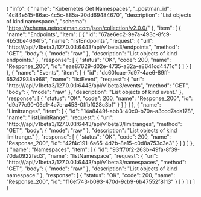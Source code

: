 {
  "info": {
    "name": "Kubernetes Get Namespaces",
    "_postman_id": "4c84e515-86ac-4c5c-885a-20dd69484670",
    "description": "List objects of kind namespace.",
    "schema": "https://schema.getpostman.com/json/collection/v2.0.0/"
  },
  "item": [
    {
      "name": "Endpoints",
      "item": [
        {
          "id": "67ae6ec2-9e7a-493c-8fc9-4b53be4664f5",
          "name": "listEndpoints",
          "request": {
            "url": "http:///api/v1beta3/127.0.0.1:6443/api/v1beta3/endpoints",
            "method": "GET",
            "body": {
              "mode": "raw"
            },
            "description": "List objects of kind endpoints."
          },
          "response": [
            {
              "status": "OK",
              "code": 200,
              "name": "Response_200",
              "id": "eae87629-d02e-4735-a32a-e8641cd4471c"
            }
          ]
        }
      ]
    },
    {
      "name": "Events",
      "item": [
        {
          "id": "dc60fcae-7d97-4ae6-89ff-65242938a968",
          "name": "listEvent",
          "request": {
            "url": "http:///api/v1beta3/127.0.0.1:6443/api/v1beta3/events",
            "method": "GET",
            "body": {
              "mode": "raw"
            },
            "description": "List objects of kind event."
          },
          "response": [
            {
              "status": "OK",
              "code": 200,
              "name": "Response_200",
              "id": "d9a77c90-06e1-4a7c-a453-0ffbf028c3bf"
            }
          ]
        }
      ]
    },
    {
      "name": "Limitranges",
      "item": [
        {
          "id": "14a8449f-abb3-40c0-b70a-a3ccd7ada178",
          "name": "listLimitRange",
          "request": {
            "url": "http:///api/v1beta3/127.0.0.1:6443/api/v1beta3/limitranges",
            "method": "GET",
            "body": {
              "mode": "raw"
            },
            "description": "List objects of kind limitrange."
          },
          "response": [
            {
              "status": "OK",
              "code": 200,
              "name": "Response_200",
              "id": "42f4c191-6a65-4d2b-8e15-c0d8a753c3e3"
            }
          ]
        }
      ]
    },
    {
      "name": "Namespaces",
      "item": [
        {
          "id": "93ff70f2-263b-49fa-8f39-70da0922fed3",
          "name": "listNamespace",
          "request": {
            "url": "http:///api/v1beta3/127.0.0.1:6443/api/v1beta3/namespaces",
            "method": "GET",
            "body": {
              "mode": "raw"
            },
            "description": "List objects of kind namespace."
          },
          "response": [
            {
              "status": "OK",
              "code": 200,
              "name": "Response_200",
              "id": "f16ef743-b093-470d-9cb9-6b47552f8113"
            }
          ]
        }
      ]
    }
  ]
}